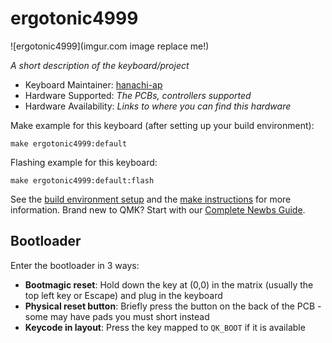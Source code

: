 # ergotonic4999

![ergotonic4999](imgur.com image replace me!)

*A short description of the keyboard/project*

* Keyboard Maintainer: [hanachi-ap](https://github.com/hanachi-ap)
* Hardware Supported: *The PCBs, controllers supported*
* Hardware Availability: *Links to where you can find this hardware*

Make example for this keyboard (after setting up your build environment):

    make ergotonic4999:default

Flashing example for this keyboard:

    make ergotonic4999:default:flash

See the [build environment setup](https://docs.qmk.fm/#/getting_started_build_tools) and the [make instructions](https://docs.qmk.fm/#/getting_started_make_guide) for more information. Brand new to QMK? Start with our [Complete Newbs Guide](https://docs.qmk.fm/#/newbs).

## Bootloader

Enter the bootloader in 3 ways:

* **Bootmagic reset**: Hold down the key at (0,0) in the matrix (usually the top left key or Escape) and plug in the keyboard
* **Physical reset button**: Briefly press the button on the back of the PCB - some may have pads you must short instead
* **Keycode in layout**: Press the key mapped to `QK_BOOT` if it is available
